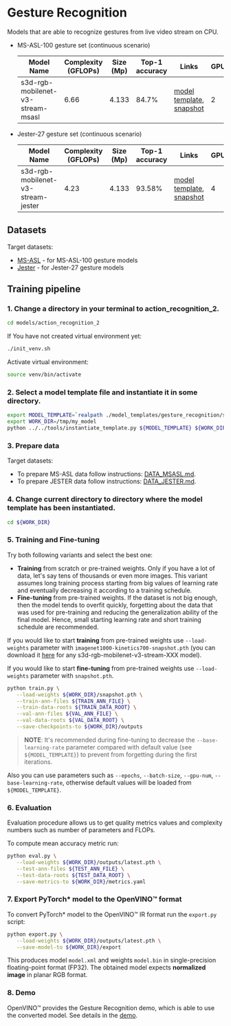 # Gesture Recognition

Models that are able to recognize gestures from live video stream on CPU.

* MS-ASL-100 gesture set (continuous scenario)

  | Model Name                        | Complexity (GFLOPs) | Size (Mp) | Top-1 accuracy  | Links                                                                                                                                                                                           | GPU_NUM |
  | --------------------------------- | ------------------- | --------- | --------------- | ----------------------------------------------------------------------------------------------------------------------------------------------------------------------------------------------- | ------- |
  | s3d-rgb-mobilenet-v3-stream-msasl | 6.66	            | 4.133     | 84.7%           | [model template](s3d-rgb-mobilenet-v3-stream-msasl/template.yaml), [snapshot](https://download.01.org/opencv/openvino_training_extensions/models/asl/s3d-mobilenetv3-large-statt-msasl1000.pth) | 2       |

* Jester-27 gesture set (continuous scenario)

  | Model Name                         | Complexity (GFLOPs) | Size (Mp) | Top-1 accuracy | Links                                                                                                                                                                                          | GPU_NUM |
  | ---------------------------------- | ------------------- | --------- | -------------- | ---------------------------------------------------------------------------------------------------------------------------------------------------------------------------------------------- | ------- |
  | s3d-rgb-mobilenet-v3-stream-jester | 4.23	             | 4.133     | 93.58%         | [model template](s3d-rgb-mobilenet-v3-stream-jester/template.yaml), [snapshot](https://docs.google.com/uc?export=download&id=1lDm2qOxMRyXZW6y7owlQBv8SGvGIKpcX)                                | 4       |

## Datasets

Target datasets:
* [MS-ASL](https://www.microsoft.com/en-us/research/project/ms-asl/#!downloads) - for MS-ASL-100 gesture models
* [Jester](https://20bn.com/datasets/jester) - for Jester-27 gesture models

## Training pipeline

### 1. Change a directory in your terminal to action_recognition_2.

```bash
cd models/action_recognition_2
```
If You have not created virtual environment yet:
```bash
./init_venv.sh
```
Activate virtual environment:
```bash
source venv/bin/activate
```

### 2. Select a model template file and instantiate it in some directory.

```bash
export MODEL_TEMPLATE=`realpath ./model_templates/gesture_recognition/s3d-rgb-mobilenet-v3-stream-msasl/template.yaml`
export WORK_DIR=/tmp/my_model
python ../../tools/instantiate_template.py ${MODEL_TEMPLATE} ${WORK_DIR}
```

### 3. Prepare data

Target datasets:
* To prepare MS-ASL data follow instructions: [DATA_MSASL.md](./DATA_MSASL.md).
* To prepare JESTER data follow instructions: [DATA_JESTER.md](./DATA_JESTER.md).

### 4. Change current directory to directory where the model template has been instantiated.

```bash
cd ${WORK_DIR}
```

### 5. Training and Fine-tuning

Try both following variants and select the best one:

* **Training** from scratch or pre-trained weights. Only if you have a lot of data, let's say tens of thousands or even more images. This variant assumes long training process starting from big values of learning rate and eventually decreasing it according to a training schedule.
* **Fine-tuning** from pre-trained weights. If the dataset is not big enough, then the model tends to overfit quickly, forgetting about the data that was used for pre-training and reducing the generalization ability of the final model. Hence, small starting learning rate and short training schedule are recommended.

If you would like to start **training** from pre-trained weights use `--load-weights` parameter with `imagenet1000-kinetics700-snapshot.pth` (you can download it [here](https://download.01.org/opencv/openvino_training_extensions/models/asl/s3d-mobilenetv3-large-statt-kinetics700.pth) for any s3d-rgb-mobilenet-v3-stream-XXX model).

If you would like to start **fine-tuning** from pre-trained weights use `--load-weights` parameter with `snapshot.pth`.

```bash
python train.py \
   --load-weights ${WORK_DIR}/snapshot.pth \
   --train-ann-files ${TRAIN_ANN_FILE} \
   --train-data-roots ${TRAIN_DATA_ROOT} \
   --val-ann-files ${VAL_ANN_FILE} \
   --val-data-roots ${VAL_DATA_ROOT} \
   --save-checkpoints-to ${WORK_DIR}/outputs
```

> **NOTE**: It's recommended during fine-tuning to decrease the `--base-learning-rate` parameter compared with default value (see `${MODEL_TEMPLATE}`) to prevent from forgetting during the first iterations.

Also you can use parameters such as `--epochs`, `--batch-size`, `--gpu-num`, `--base-learning-rate`, otherwise default values will be loaded from `${MODEL_TEMPLATE}`.

### 6. Evaluation

Evaluation procedure allows us to get quality metrics values and complexity numbers such as number of parameters and FLOPs.

To compute mean accuracy metric run:

```bash
python eval.py \
   --load-weights ${WORK_DIR}/outputs/latest.pth \
   --test-ann-files ${TEST_ANN_FILE} \
   --test-data-roots ${TEST_DATA_ROOT} \
   --save-metrics-to ${WORK_DIR}/metrics.yaml
```

### 7. Export PyTorch\* model to the OpenVINO™ format

To convert PyTorch\* model to the OpenVINO™ IR format run the `export.py` script:

```bash
python export.py \
   --load-weights ${WORK_DIR}/outputs/latest.pth \
   --save-model-to ${WORK_DIR}/export
```

This produces model `model.xml` and weights `model.bin` in single-precision floating-point format
(FP32). The obtained model expects **normalized image** in planar RGB format.

### 8. Demo

OpenVINO™ provides the Gesture Recognition demo, which is able to use the converted model. See details in the [demo](https://github.com/openvinotoolkit/open_model_zoo/tree/develop/demos/gesture_recognition_demo/python).
